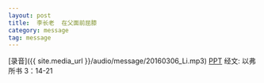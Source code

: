 ```yaml
---
layout: post
title:  李长老  在父面前屈膝
category: message
tag: message
---
```


[录音]({{ site.media_url }}/audio/message/20160306_Li.mp3)  [PPT](http://1drv.ms/1M1rnPT) 经文: 以弗所书 3：14-21
